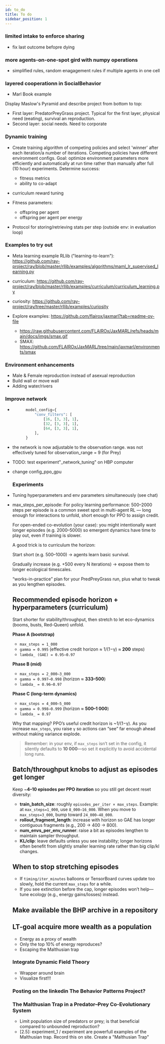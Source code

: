 ```yaml
---
id: to_do
title: To do
sidebar_position: 1
---
```

### limited intake to enforce sharing 
- fix last outcome befopre dying

### more agents-on-one-spot gird with numpy operations
- simplified rules, random enagagement rules if multiple agents in one cell

### layered cooperationn in SocialBehavior
- Marl Book example


Display Maslow's Pyramid and describe project from bottom to top:
- First layer: PredatorPreyGrass project. Typical for the first layer, physical need (eeating), survival an reproduction.
- Second layer: social needs. Need to corporate 


### Dynamic training

- Create training algorithm of competing policies and select 'winner' after each iteration/a number of iterations. Competing policies have different environment configs. Goal: optimize environment parameters more efficiently and automatically at run time rather than manually after full (10 hour) experiments.
Determine success:
  - fitness metrics
  - ability to co-adapt


- curriculum reward tuning

- Fitness parameters:
    - offspring per agent
    - offspring per agent per energy
- Protocol for storing/retrieving stats per step (outside env: in evaluation loop)

### Examples to try out

- Meta learning example RLlib ("learning-to-learn"):
https://github.com/ray-project/ray/blob/master/rllib/examples/algorithms/maml_lr_supervised_learning.py
- curriculum: https://github.com/ray-project/ray/blob/master/rllib/examples/curriculum/curriculum_learning.py
- curiosity: https://github.com/ray-project/ray/tree/master/rllib/examples/curiosity

- Explore examples: https://github.com/flairox/jaxmarl?tab=readme-ov-file
  - https://raw.githubusercontent.com/FLAIROx/JaxMARL/refs/heads/main/docs/imgs/smax.gif
  - SMAX: https://github.com/FLAIROx/JaxMARL/tree/main/jaxmarl/environments/smax


### Environment enhancements
- Male & Female reproduction instead of asexual reproduction
- Build wall or move wall
- Adding water/rivers

### Improve network
- ```python check for better network:
        model_config={
            "conv_filters": [
                [16, [3, 3], 1],
                [32, [3, 3], 1],
                [64, [3, 3], 1],
            ],
        }
  ```
- the network is now adjustable to the observation range. was not effectively tuned for observation_range = 9 (for Prey)
- TODO: test experiment"_network_tuning" on HBP computer 
- change config_ppo_gpu

  ### Experiments

- Tuning hyperparameters and env parameters simultaneously (see chat)

- max_steps_per_episode: 
  For policy learning performance: 500–2000 steps per episode is a common sweet spot in multi-agent RL — long enough for interactions to unfold, short enough for PPO to assign credit.

  For open-ended co-evolution (your case): you might intentionally want longer episodes (e.g. 2000–5000) so emergent dynamics have time to play out, even if training is slower.

  A good trick is to curriculum the horizon:

  Start short (e.g. 500–1000) → agents learn basic survival.

  Gradually increase (e.g. +500 every N iterations) → expose them to longer ecological timescales.

  “works-in-practice” plan for your PredPreyGrass run, plus what to tweak as you lengthen episodes.

  ## Recommended episode horizon + hyperparameters (curriculum)

  Start shorter for stability/throughput, then stretch to let eco-dynamics (booms, busts, Red-Queen) unfold.

  **Phase A (bootstrap)**

  * `max_steps = 1_000`
  * `gamma = 0.995` (effective credit horizon ≈ 1/(1−γ) ≈ **200** steps)
  * `lambda_ (GAE) = 0.95–0.97`

  **Phase B (mid)**

  * `max_steps = 2_000–3_000`
  * `gamma = 0.997–0.998` (horizon ≈ **333–500**)
  * `lambda_ = 0.96–0.97`

  **Phase C (long-term dynamics)**

  * `max_steps = 4_000–5_000`
  * `gamma = 0.998–0.999` (horizon ≈ **500–1 000**)
  * `lambda_ = 0.97`

  Why that mapping? PPO’s useful credit horizon is \~1/(1−γ). As you increase `max_steps`, you raise `γ` so actions can “see” far enough ahead without making variance explode.

  > Remember: in your env, if `max_steps` isn’t set in the config, it silently defaults to **10 000**—so set it explicitly to avoid accidental long runs.&#x20;

  ## Batch/throughput knobs to adjust as episodes get longer

  Keep \~**4–10 episodes per PPO iteration** so you still get decent reset diversity:

  * **train\_batch\_size**: roughly `episodes_per_iter × max_steps`.
    Example: at `max_steps=1_000`, use `8_000–16_000`. When you move to `max_steps=3_000`, bump toward `24_000–48_000`.
  * **rollout\_fragment\_length**: increase with horizon so GAE has longer contiguous fragments (e.g., 200 → 400 → 800).
  * **num\_envs\_per\_env\_runner**: raise a bit as episodes lengthen to maintain sampler throughput.
  * **KL/clip**: leave defaults unless you see instability; longer horizons often benefit from slightly smaller learning rate rather than big clip/kl changes.

  ## When to stop stretching episodes

  * If `timing/iter_minutes` balloons or TensorBoard curves update too slowly, hold the current `max_steps` for a while.
  * If you see extinction before the cap, longer episodes won’t help—tune ecology (e.g., energy gains/losses) instead.

  ## Make available the BHP archive in a repository

  
  ## LT-goal acquire more wealth as a population
  * Energy as a proxy of wealth
  * Only the top 10% of energy reproduces?
  * Escaping the Malthusian trap

  ### Integrate Dynamic Field Theory 
  - Wrapper around brain
  - Visualize first!!!

  ### Posting on the linkedin The Behavior Patterns Project?

  ### The Malthusian Trap in a Predator–Prey Co-Evolutionary System
  - Limit population size of predators or prey; is that beneficial compared to unbounded reproduction?
  - [2.5]: experiment_1 / experiment are powerfull examples of the Malthusian trap. Record this on site. Create a "Malthusian Trap" 


